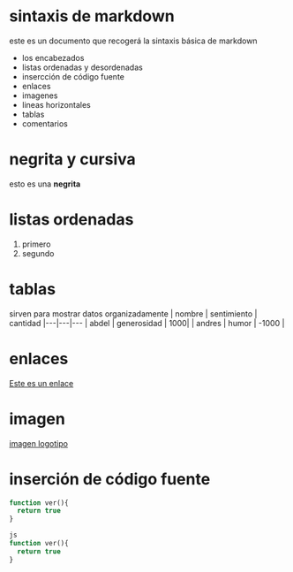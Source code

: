 # sintaxis de markdown
este es un documento que recogerá la sintaxis básica de markdown
- los encabezados
- listas ordenadas y desordenadas
- insercción de código fuente
- enlaces
- imagenes
- lineas horizontales
- tablas
- comentarios

# negrita y cursiva
esto es una **negrita**

# listas ordenadas
1. primero
2. segundo

# tablas
sirven para mostrar datos organizadamente
| nombre | sentimiento | cantidad
|---|---|---
| abdel | generosidad | 1000|
| andres | humor | -1000 |

# enlaces
[Este es un enlace](comandosgit.md)
# imagen
[imagen logotipo](markdown.png)

# inserción de código fuente
````php
function ver(){
  return true
}

js
function ver(){
  return true
}
````````
